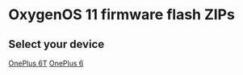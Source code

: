 # OxygenOS 11 firmware flash ZIPs

## Select your device
[OnePlus 6T](https://oxygenos.oneplus.net/OnePlus6TOxygen_34.J.62_OTA_0620_all_2111252336_f6eda340d7af4e3e.zip)
[OnePlus 6](https://oxygenos.oneplus.net/OnePlus6Oxygen_22.J.62_OTA_0620_all_2111252336_287bcb1636d743d3.zip)
